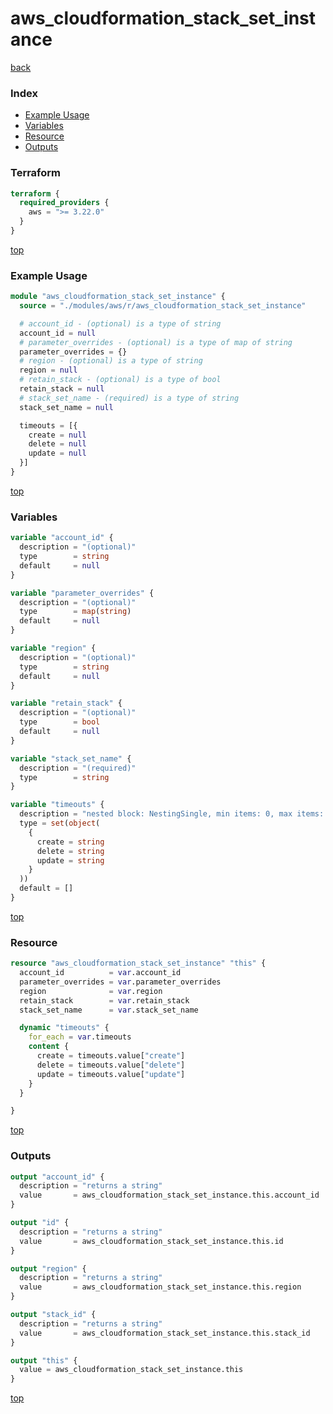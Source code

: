 # aws_cloudformation_stack_set_instance

[back](../aws.md)

### Index

- [Example Usage](#example-usage)
- [Variables](#variables)
- [Resource](#resource)
- [Outputs](#outputs)

### Terraform

```terraform
terraform {
  required_providers {
    aws = ">= 3.22.0"
  }
}
```

[top](#index)

### Example Usage

```terraform
module "aws_cloudformation_stack_set_instance" {
  source = "./modules/aws/r/aws_cloudformation_stack_set_instance"

  # account_id - (optional) is a type of string
  account_id = null
  # parameter_overrides - (optional) is a type of map of string
  parameter_overrides = {}
  # region - (optional) is a type of string
  region = null
  # retain_stack - (optional) is a type of bool
  retain_stack = null
  # stack_set_name - (required) is a type of string
  stack_set_name = null

  timeouts = [{
    create = null
    delete = null
    update = null
  }]
}
```

[top](#index)

### Variables

```terraform
variable "account_id" {
  description = "(optional)"
  type        = string
  default     = null
}

variable "parameter_overrides" {
  description = "(optional)"
  type        = map(string)
  default     = null
}

variable "region" {
  description = "(optional)"
  type        = string
  default     = null
}

variable "retain_stack" {
  description = "(optional)"
  type        = bool
  default     = null
}

variable "stack_set_name" {
  description = "(required)"
  type        = string
}

variable "timeouts" {
  description = "nested block: NestingSingle, min items: 0, max items: 0"
  type = set(object(
    {
      create = string
      delete = string
      update = string
    }
  ))
  default = []
}
```

[top](#index)

### Resource

```terraform
resource "aws_cloudformation_stack_set_instance" "this" {
  account_id          = var.account_id
  parameter_overrides = var.parameter_overrides
  region              = var.region
  retain_stack        = var.retain_stack
  stack_set_name      = var.stack_set_name

  dynamic "timeouts" {
    for_each = var.timeouts
    content {
      create = timeouts.value["create"]
      delete = timeouts.value["delete"]
      update = timeouts.value["update"]
    }
  }

}
```

[top](#index)

### Outputs

```terraform
output "account_id" {
  description = "returns a string"
  value       = aws_cloudformation_stack_set_instance.this.account_id
}

output "id" {
  description = "returns a string"
  value       = aws_cloudformation_stack_set_instance.this.id
}

output "region" {
  description = "returns a string"
  value       = aws_cloudformation_stack_set_instance.this.region
}

output "stack_id" {
  description = "returns a string"
  value       = aws_cloudformation_stack_set_instance.this.stack_id
}

output "this" {
  value = aws_cloudformation_stack_set_instance.this
}
```

[top](#index)
